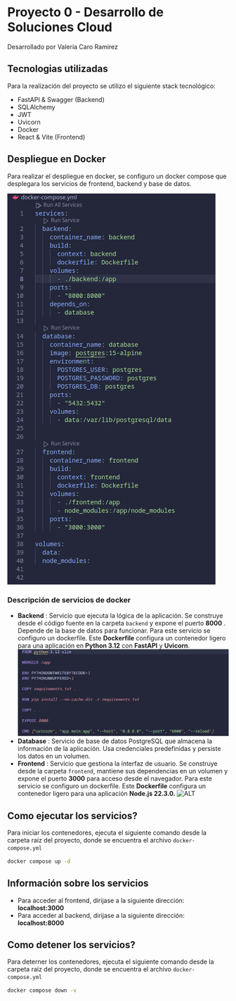 # Proyecto 0 - Desarrollo de Soluciones Cloud

Desarrollado por Valeria Caro Ramirez

## Tecnologias utilizadas

Para la realización del proyecto se utilizo el siguiente stack tecnológico:

* FastAPI & Swagger (Backend)
* SQLAlchemy
* JWT
* Uvicorn
* Docker
* React & Vite (Frontend)

## Despliegue en Docker

Para realizar el despliegue en docker, se configuro un docker compose que desplegara los servicios de frontend, backend y base de datos.

![ALT](image/compose.png)

### Descripción de servicios de docker

* **Backend** : Servicio que ejecuta la lógica de la aplicación. Se construye desde el código fuente en la carpeta `backend` y expone el puerto  **8000** . Depende de la base de datos para funcionar. Para este servicio se configuro un dockerfile. Este **Dockerfile** configura un contenedor ligero para una aplicación en **Python 3.12** con **FastAPI** y  **Uvicorn**.![ALT](image/dockerfile_backend.png)
* **Database** : Servicio de base de datos PostgreSQL que almacena la información de la aplicación. Usa credenciales predefinidas y persiste los datos en un volumen.
* **Frontend** : Servicio que gestiona la interfaz de usuario. Se construye desde la carpeta `frontend`, mantiene sus dependencias en un volumen y expone el puerto **3000** para acceso desde el navegador. Para este servicio se configuro un dockerfile. Este **Dockerfile** configura un contenedor ligero para una aplicación  **Node.js 22.3.0.**
  ![ALT]()

## Como ejecutar los servicios?

Para iniciar los contenedores, ejecuta el siguiente comando desde la carpeta raíz del proyecto, donde se encuentra el archivo `docker-compose.yml`

```sh
docker compose up -d
```

## Información sobre los servicios

* Para acceder al frontend, dirijase a la siguiente dirección: **localhost:3000**
* Para acceder al backend, dirijase a la siguiente dirección: **localhost:8000**

## Como detener los servicios?

Para deterner los contenedores, ejecuta el siguiente comando desde la carpeta raíz del proyecto, donde se encuentra el archivo `docker-compose.yml`

```sh
docker compose down -v
```
